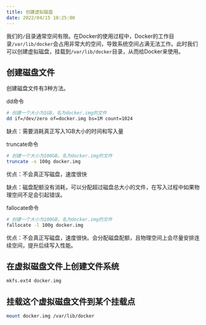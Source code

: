 ```yaml
---
title: 创建虚拟磁盘
date: 2022/04/15 10:25:00
---
```


我们的`/`目录通常空间有限。在Docker的使用过程中，Docker的工作目录`/var/lib/docker`会占用非常大的空间，导致系统空间占满无法工作。此时我们可以创建虚拟磁盘，挂载到`/var/lib/docker`目录，从而给Docker来使用。

<!-- more -->

## 创建磁盘文件

创建磁盘文件有3种方法。

dd命令

```Bash
# 创建一个大小为1GB，名为docker.img的文件
dd if=/dev/zero of=docker.img bs=1M count=1024
```

缺点：需要消耗真正写入1GB大小的时间和写入量



truncate命令

```Bash
# 创建一个大小为100GB，名为docker.img的文件
truncate -s 100g docker.img

```

优点：不会真正写磁盘，速度很快

缺点：磁盘配额没有消耗，可以分配超过磁盘总大小的文件，在写入过程中如果物理空间不足会引起错误。



fallocate命令

```Bash
# 创建一个大小为100GB，名为docker.img的文件
fallocate -l 100g docker.img

```

优点：不会真正写磁盘，速度很快。会分配磁盘配额，且物理空间上会尽量安排连续空间，提升后续写入性能。



## 在虚拟磁盘文件上创建文件系统

```Bash
mkfs.ext4 docker.img
```



## 挂载这个虚拟磁盘文件到某个挂载点

```Bash
mount docker.img /var/lib/docker
```








